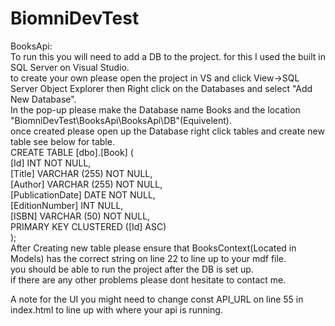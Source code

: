 # BiomniDevTest                                                                                                                                                                        
BooksApi:                                                                                                                                            
To run this you will need to add a DB to the project. for this I used the built in SQL Server on Visual Studio.                                                                                                        
to create your own please open the project in VS and click View->SQL Server Object Explorer then Right click on the Databases and select "Add New Database".                                                                                        
In the pop-up please make the Database name Books and the location "BiomniDevTest\BooksApi\BooksApi\DB\"(Equivelent).                                                                    
once created please open up the Database right click tables and create new table see below for table.                                                                                
CREATE TABLE [dbo].[Book] (                                                    
    [Id]              INT           NOT NULL,                        
    [Title]           VARCHAR (255) NOT NULL,                                
    [Author]          VARCHAR (255) NOT NULL,                                
    [PublicationDate] DATE          NOT NULL,                                
    [EditionNumber]   INT           NULL,                                                                    
    [ISBN]            VARCHAR (50)  NOT NULL,                                                                        
    PRIMARY KEY CLUSTERED ([Id] ASC)                                                                                        
);                                                                                
After Creating new table please ensure that BooksContext(Located in Models) has the correct string on line 22 to line up to your mdf file.                                                                        
you should be able to run the project after the DB is set up.                                                    
if there are any other problems please dont hesitate to contact me.                                                                                                    
                                                                                                                                                                                        
A note for the UI you might need to change const API_URL on line 55 in index.html to line up with where your api is running.                                                                                            
